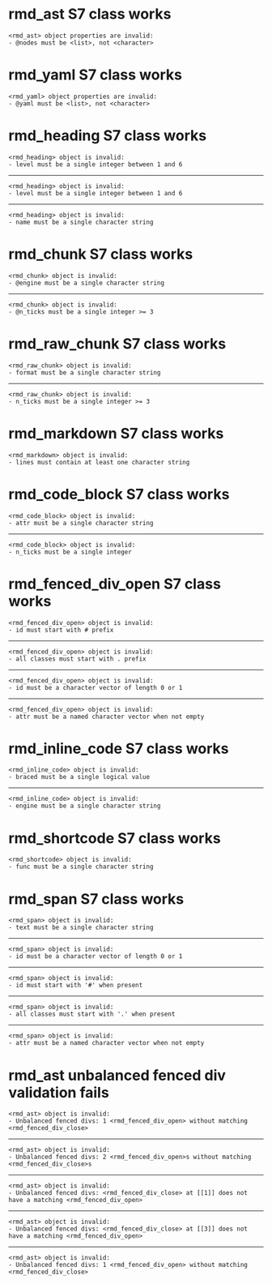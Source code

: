 # rmd_ast S7 class works

    <rmd_ast> object properties are invalid:
    - @nodes must be <list>, not <character>

# rmd_yaml S7 class works

    <rmd_yaml> object properties are invalid:
    - @yaml must be <list>, not <character>

# rmd_heading S7 class works

    <rmd_heading> object is invalid:
    - level must be a single integer between 1 and 6

---

    <rmd_heading> object is invalid:
    - level must be a single integer between 1 and 6

---

    <rmd_heading> object is invalid:
    - name must be a single character string

# rmd_chunk S7 class works

    <rmd_chunk> object is invalid:
    - @engine must be a single character string

---

    <rmd_chunk> object is invalid:
    - @n_ticks must be a single integer >= 3

# rmd_raw_chunk S7 class works

    <rmd_raw_chunk> object is invalid:
    - format must be a single character string

---

    <rmd_raw_chunk> object is invalid:
    - n_ticks must be a single integer >= 3

# rmd_markdown S7 class works

    <rmd_markdown> object is invalid:
    - lines must contain at least one character string

# rmd_code_block S7 class works

    <rmd_code_block> object is invalid:
    - attr must be a single character string

---

    <rmd_code_block> object is invalid:
    - n_ticks must be a single integer

# rmd_fenced_div_open S7 class works

    <rmd_fenced_div_open> object is invalid:
    - id must start with # prefix

---

    <rmd_fenced_div_open> object is invalid:
    - all classes must start with . prefix

---

    <rmd_fenced_div_open> object is invalid:
    - id must be a character vector of length 0 or 1

---

    <rmd_fenced_div_open> object is invalid:
    - attr must be a named character vector when not empty

# rmd_inline_code S7 class works

    <rmd_inline_code> object is invalid:
    - braced must be a single logical value

---

    <rmd_inline_code> object is invalid:
    - engine must be a single character string

# rmd_shortcode S7 class works

    <rmd_shortcode> object is invalid:
    - func must be a single character string

# rmd_span S7 class works

    <rmd_span> object is invalid:
    - text must be a single character string

---

    <rmd_span> object is invalid:
    - id must be a character vector of length 0 or 1

---

    <rmd_span> object is invalid:
    - id must start with '#' when present

---

    <rmd_span> object is invalid:
    - all classes must start with '.' when present

---

    <rmd_span> object is invalid:
    - attr must be a named character vector when not empty

# rmd_ast unbalanced fenced div validation fails

    <rmd_ast> object is invalid:
    - Unbalanced fenced divs: 1 <rmd_fenced_div_open> without matching <rmd_fenced_div_close>

---

    <rmd_ast> object is invalid:
    - Unbalanced fenced divs: 2 <rmd_fenced_div_open>s without matching <rmd_fenced_div_close>s

---

    <rmd_ast> object is invalid:
    - Unbalanced fenced divs: <rmd_fenced_div_close> at [[1]] does not have a matching <rmd_fenced_div_open>

---

    <rmd_ast> object is invalid:
    - Unbalanced fenced divs: <rmd_fenced_div_close> at [[3]] does not have a matching <rmd_fenced_div_open>

---

    <rmd_ast> object is invalid:
    - Unbalanced fenced divs: 1 <rmd_fenced_div_open> without matching <rmd_fenced_div_close>

